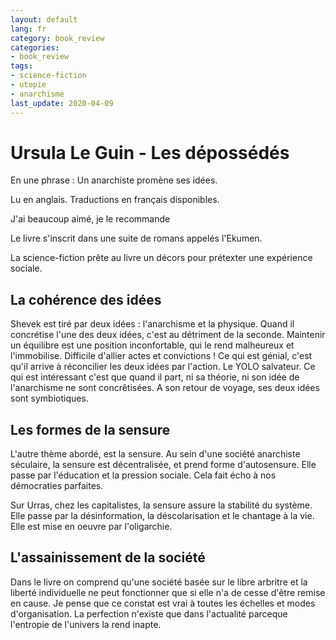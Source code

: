 ```yaml
---
layout: default
lang: fr
category: book_review
categories:
- book_review
tags:
- science-fiction
- utopie
- anarchisme
last_update: 2020-04-09
---
```


# Ursula Le Guin - Les dépossédés

En une phrase : Un anarchiste promène ses idées.

Lu en anglais.
Traductions en français disponibles.

J'ai beaucoup aimé, je le recommande

Le livre s'inscrit dans une suite de romans appelés 
l'Ekumen.

La science-fiction prête au livre un décors pour prétexter
une expérience sociale.   

## La cohérence des idées

Shevek est tiré par deux idées : l'anarchisme et la physique.
Quand il concrétise l'une des deux idées, c'est au détriment
de la seconde. Maintenir un équilibre est une position
inconfortable, qui le rend malheureux et l'immobilise.
Difficile d'allier actes et convictions !
Ce qui est génial, c'est qu'il arrive à réconcilier les 
deux idées par l'action. Le YOLO salvateur. Ce qui est intéressant
c'est que quand il part, ni sa théorie, ni son idée de 
l'anarchisme ne sont concrêtisées. A son retour de voyage,
ses deux idées sont symbiotiques.

## Les formes de la sensure

L'autre thème abordé, est la sensure. Au sein d'une société
anarchiste séculaire, la sensure est décentralisée, et prend
forme d'autosensure. Elle passe par l'éducation et la pression 
sociale. Cela fait écho à nos démocraties parfaites.

Sur Urras, chez les capitalistes, la sensure assure la 
stabilité du système. Elle passe par
la désinformation, la déscolarisation et le chantage à la 
 vie. Elle est mise en oeuvre par l'oligarchie.


## L'assainissement de la société

Dans le livre on comprend qu'une société basée sur le libre
arbritre et la liberté individuelle ne peut fonctionner que 
si elle n'a de cesse d'être remise en cause. 
Je pense que ce constat est vrai à toutes les échelles 
et modes d'organisation. La perfection n'existe que 
 dans l'actualité parceque l'entropie de l'univers la 
 rend inapte.